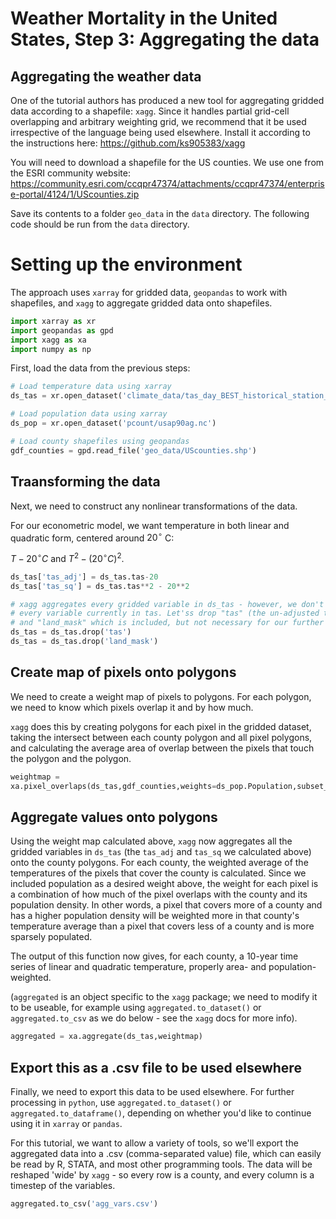# Weather Mortality in the United States, Step 3: Aggregating the data

## Aggregating the weather data

One of the tutorial authors has produced a new tool for aggregating
gridded data according to a shapefile: `xagg`. Since it handles
partial grid-cell overlapping and arbitrary weighting grid, we
recommend that it be used irrespective of the language being used
elsewhere. Install it according to the instructions here:
https://github.com/ks905383/xagg

You will need to download a shapefile for the US counties. We use one
from the ESRI community website:
https://community.esri.com/ccqpr47374/attachments/ccqpr47374/enterprise-portal/4124/1/UScounties.zip

Save its contents to a folder `geo_data` in the `data` directory. The
following code should be run from the `data` directory.

# Setting up the environment

The approach uses `xarray` for gridded data, `geopandas` to work with shapefiles, and `xagg` to aggregate gridded data onto shapefiles. 

```python
import xarray as xr
import geopandas as gpd
import xagg as xa
import numpy as np
```

First, load the data from the previous steps:

```python
# Load temperature data using xarray
ds_tas = xr.open_dataset('climate_data/tas_day_BEST_historical_station_19800101-19891231.nc')

# Load population data using xarray 
ds_pop = xr.open_dataset('pcount/usap90ag.nc')

# Load county shapefiles using geopandas
gdf_counties = gpd.read_file('geo_data/UScounties.shp')
```

## Traansforming the data

Next, we need to construct any nonlinear transformations of the data.

For our econometric model, we want temperature in both linear and quadratic form, centered around $20^\circ$ C: 

$T-20^\circ C$ and $T^2 - (20^\circ C)^2$.

```python
ds_tas['tas_adj'] = ds_tas.tas-20
ds_tas['tas_sq'] = ds_tas.tas**2 - 20**2

# xagg aggregates every gridded variable in ds_tas - however, we don't need
# every variable currently in tas. Let'ss drop "tas" (the un-adjusted temperature)
# and "land_mask" which is included, but not necessary for our further analysis.
ds_tas = ds_tas.drop('tas')
ds_tas = ds_tas.drop('land_mask')
```

## Create map of pixels onto polygons

We need to create a weight map of pixels to polygons. For each
polygon, we need to know which pixels overlap it and by how much.

`xagg` does this by creating polygons for each pixel in the gridded
dataset, taking the intersect between each county polygon and all
pixel polygons, and calculating the average area of overlap between
the pixels that touch the polygon and the polygon.

```python
weightmap =
xa.pixel_overlaps(ds_tas,gdf_counties,weights=ds_pop.Population,subset_bbox=False)
```

## Aggregate values onto polygons

Using the weight map calculated above, `xagg` now aggregates all the gridded variables in `ds_tas` (the `tas_adj` and `tas_sq` we calculated above) onto the county polygons. For each county, the weighted average of the temperatures of the pixels that cover the county is calculated. Since we included population as a desired weight above, the weight for each pixel is a combination of how much of the pixel overlaps with the county and its population density. In other words, a pixel that covers more of a county and has a higher population density will be weighted more in that county's temperature average than a pixel that covers less of a county and is more sparsely populated. 

The output of this function now gives, for each county, a 10-year time series of linear and quadratic temperature, properly area- and population-weighted.  

(`aggregated` is an object specific to the `xagg` package; we need to modify it to be useable, for example using `aggregated.to_dataset()` or `aggregated.to_csv` as we do below - see the `xagg` docs for more info). 

```python
aggregated = xa.aggregate(ds_tas,weightmap)
```

## Export this as a .csv file to be used elsewhere

Finally, we need to export this data to be used elsewhere. For further processing in `python`, use `aggregated.to_dataset()` or `aggregated.to_dataframe()`, depending on whether you'd like to continue using it in `xarray` or `pandas`. 

For this tutorial, we want to allow a variety of tools, so we'll
export the aggregated data into a .csv (comma-separated value) file,
which can easily be read by R, STATA, and most other programming
tools. The data will be reshaped 'wide' by `xagg` - so every row is a
county, and every column is a timestep of the variables. 

```python
aggregated.to_csv('agg_vars.csv')
```
